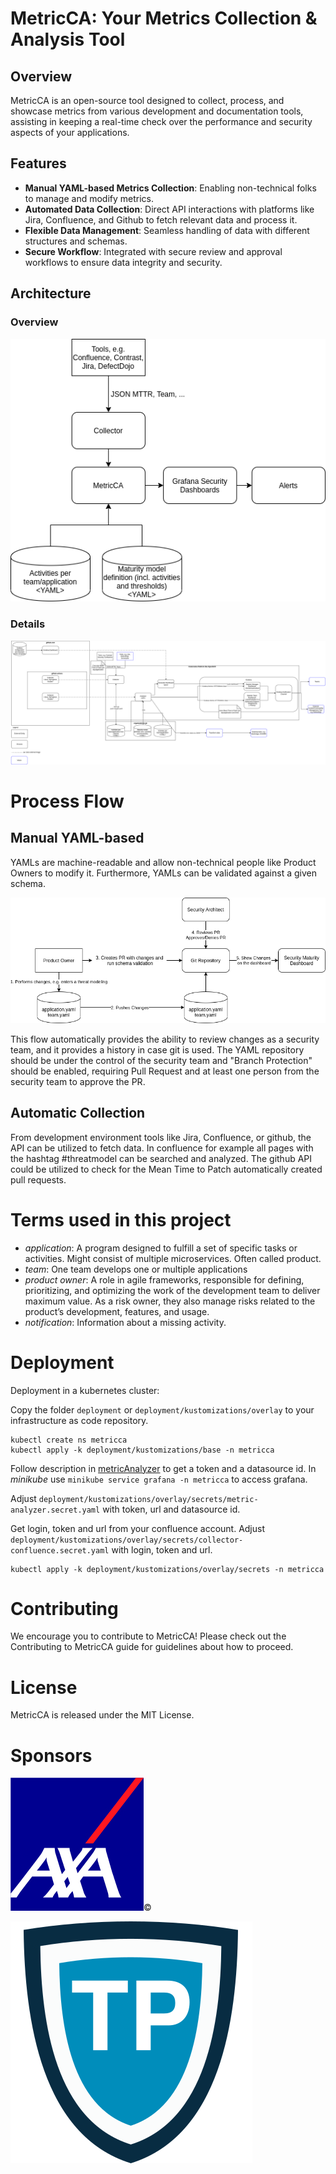 # MetricCA: Your Metrics Collection & Analysis Tool

## Overview

MetricCA is an open-source tool designed to collect, process, and showcase metrics from various development and documentation tools, assisting in keeping a real-time check over the performance and security aspects of your applications.

## Features

- **Manual YAML-based Metrics Collection**: Enabling non-technical folks to manage and modify metrics.
- **Automated Data Collection**: Direct API interactions with platforms like Jira, Confluence, and Github to fetch relevant data and process it.
- **Flexible Data Management**: Seamless handling of data with different structures and schemas.
- **Secure Workflow**: Integrated with secure review and approval workflows to ensure data integrity and security.

## Architecture
### Overview
![Overview](docs/overview.png)
### Details
![Architecture](docs/architecture.png)

# Process Flow

## Manual YAML-based

YAMLs are machine-readable and allow non-technical people like Product Owners to modify it. Furthermore, YAMLs can be validated against a given schema.

![Picture Process Flow](docs/processFlowManual.png)

This flow automatically provides the ability to review changes as a security team, and it provides a history in case git is used.
The YAML repository should be under the control of the security team and "Branch Protection" should be enabled, requiring Pull Request and at least one person from the security team to approve the PR.

## Automatic Collection

From development environment tools like Jira, Confluence, or github, the API can be utilized to fetch data. In confluence for example all pages with the hashtag #threatmodel can be searched and analyzed. The github API could be utilized to check for the Mean Time to Patch automatically created pull requests.

# Terms used in this project

* *application*: A program designed to fulfill a set of specific tasks or activities. Might consist of multiple microservices. Often called product.
* *team*: One team develops one or multiple applications
* *product owner*:  A role in agile frameworks, responsible for defining, prioritizing, and optimizing the work of the development team to deliver maximum value. As a risk owner, they also manage risks related to the product’s development, features, and usage.
* *notification*: Information about a missing activity.

# Deployment
Deployment in a kubernetes cluster:

Copy the folder `deployment` or `deployment/kustomizations/overlay` to your infrastructure as code repository.

```
kubectl create ns metricca
kubectl apply -k deployment/kustomizations/base -n metricca
```

Follow description in [metricAnalyzer](https://github.com/devsecopsmaturitymodel/metricAnalyzer?tab=readme-ov-file#local-run) to get a token and a datasource id.
In _minikube_ use `minikube service grafana -n metricca` to access grafana.

Adjust `deployment/kustomizations/overlay/secrets/metric-analyzer.secret.yaml` with token, url and datasource id.

Get login, token and url from your confluence account.
Adjust `deployment/kustomizations/overlay/secrets/collector-confluence.secret.yaml` with login, token and url.

```
kubectl apply -k deployment/kustomizations/overlay/secrets -n metricca
```


# Contributing

We encourage you to contribute to MetricCA! Please check out the Contributing to MetricCA guide for guidelines about how to proceed.

# License

MetricCA is released under the MIT License.

# Sponsors

![AXA](docs/sponsors/axa.jpg)©

![Timo Pagel IT-Consulting](docs/sponsors/timo-pagel.png)
